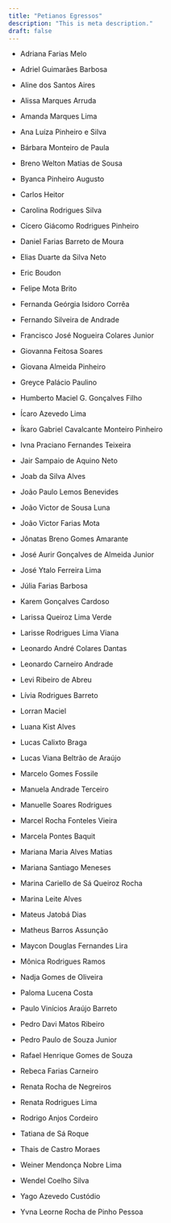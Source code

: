 ```yaml
---
title: "Petianos Egressos"
description: "This is meta description."
draft: false
---
```


* Adriana Farias Melo

* Adriel Guimarães Barbosa
* Aline dos Santos Aires
* Alissa Marques Arruda
* Amanda Marques Lima
* Ana Luíza Pinheiro e Silva 
* Bárbara Monteiro de Paula 
* Breno Welton Matias de Sousa 
* Byanca Pinheiro Augusto 
* Carlos Heitor 
* Carolina Rodrigues Silva 
* Cícero Giácomo Rodrigues Pinheiro 
* Daniel Farias Barreto de Moura 
* Elias Duarte da Silva Neto 
* Eric Boudon 
* Felipe Mota Brito 
* Fernanda Geórgia Isidoro Corrêa 
* Fernando Silveira de Andrade 
* Francisco José Nogueira Colares Junior 
* Giovanna Feitosa Soares 
* Giovana Almeida Pinheiro
* Greyce Palácio Paulino 
* Humberto Maciel G. Gonçalves Filho 
* Ícaro Azevedo Lima
* Íkaro Gabriel Cavalcante Monteiro Pinheiro 
* Ivna Praciano Fernandes Teixeira
* Jair Sampaio de Aquino Neto
* Joab da Silva Alves
* João Paulo Lemos Benevides
* João Victor de Sousa Luna
* João Victor Farias Mota 
* Jônatas Breno Gomes Amarante 
* José Aurir Gonçalves de Almeida Junior
* José Ytalo Ferreira Lima 
* Júlia Farias Barbosa 
* Karem Gonçalves Cardoso 
* Larissa Queiroz Lima Verde 
* Larisse Rodrigues Lima Viana 
* Leonardo André Colares Dantas 
* Leonardo Carneiro Andrade
* Levi Ribeiro de Abreu 	
* Lívia Rodrigues Barreto 
* Lorran Maciel
* Luana Kist Alves 
* Lucas Calixto Braga 
* Lucas Viana Beltrão de Araújo 
* Marcelo Gomes Fossile 
* Manuela Andrade Terceiro 
* Manuelle Soares Rodrigues 
* Marcel Rocha Fonteles Vieira 
* Marcela Pontes Baquit 
* Mariana Maria Alves Matias 
* Mariana Santiago Meneses 
* Marina Cariello de Sá Queiroz Rocha 
* Marina Leite Alves 
* Mateus Jatobá Dias 
* Matheus Barros Assunção 
* Maycon Douglas Fernandes Lira 
* Mônica Rodrigues Ramos 
* Nadja Gomes de Oliveira 
* Paloma Lucena Costa 
* Paulo Vinícios Araújo Barreto 
* Pedro Davi Matos Ribeiro 
* Pedro Paulo de Souza Junior 
* Rafael Henrique Gomes de Souza
* Rebeca Farias Carneiro 
* Renata Rocha de Negreiros 
* Renata Rodrigues Lima 
* Rodrigo Anjos Cordeiro 
* Tatiana de Sá Roque 
* Thais de Castro Moraes 
* Weiner Mendonça Nobre Lima 
* Wendel Coelho Silva 
* Yago Azevedo Custódio 
* Yvna Leorne Rocha de Pinho Pessoa 